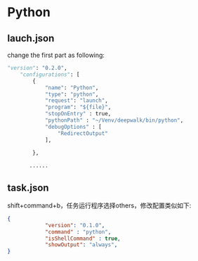 
# Python
## lauch.json

change the first part as following:

```python
"version": "0.2.0",
    "configurations": [
        {
            "name": "Python",
            "type": "python",
            "request": "launch",
            "program": "${file}",
            "stopOnEntry" : true,
            "pythonPath" : "~/Venv/deepwalk/bin/python",
            "debugOptions" : [
                "RedirectOutput"
            ],

        },
       
       ......
```

## task.json
shift+command+b，任务运行程序选择others，修改配置类似如下:
```json
{
            "version": "0.1.0",
            "command" : "python",
            "isShellCommand" : true,
            "showOutput": "always",
}
```
